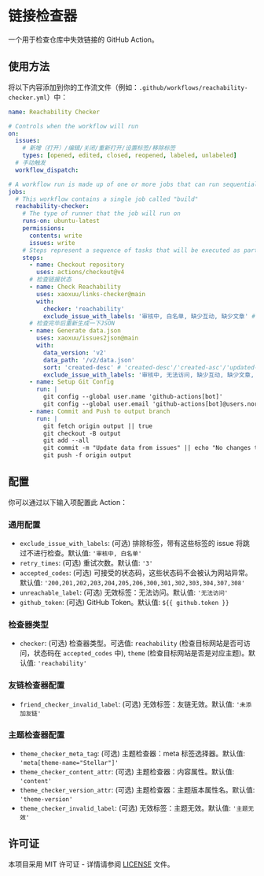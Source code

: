 # 链接检查器

一个用于检查仓库中失效链接的 GitHub Action。

## 使用方法

将以下内容添加到你的工作流文件（例如：`.github/workflows/reachability-checker.yml`）中：

```yaml
name: Reachability Checker

# Controls when the workflow will run
on:
  issues:
    # 新增（打开）/编辑/关闭/重新打开/设置标签/移除标签
    types: [opened, edited, closed, reopened, labeled, unlabeled]
  # 手动触发
  workflow_dispatch:

# A workflow run is made up of one or more jobs that can run sequentially or in parallel
jobs:
  # This workflow contains a single job called "build"
  reachability-checker:
    # The type of runner that the job will run on
    runs-on: ubuntu-latest
    permissions:
      contents: write
      issues: write
    # Steps represent a sequence of tasks that will be executed as part of the job
    steps:
      - name: Checkout repository
        uses: actions/checkout@v4
      # 检查链接状态
      - name: Check Reachability
        uses: xaoxuu/links-checker@main
        with:
          checker: 'reachability'
          exclude_issue_with_labels: '审核中, 白名单, 缺少互动, 缺少文章' # 具有哪些标签的issue不进行检查
      # 检查完毕后重新生成一下JSON
      - name: Generate data.json
        uses: xaoxuu/issues2json@main
        with:
          data_version: 'v2'
          data_path: '/v2/data.json'
          sort: 'created-desc' # 'created-desc'/'created-asc'/'updated-desc'/'updated-asc'
          exclude_issue_with_labels: '审核中, 无法访问, 缺少互动, 缺少文章, 风险网站' # 具有哪些标签的issue不生成到JSON中
      - name: Setup Git Config
        run: |
          git config --global user.name 'github-actions[bot]'
          git config --global user.email 'github-actions[bot]@users.noreply.github.com'
      - name: Commit and Push to output branch
        run: |
          git fetch origin output || true
          git checkout -B output
          git add --all
          git commit -m "Update data from issues" || echo "No changes to commit"
          git push -f origin output
```

## 配置

你可以通过以下输入项配置此 Action：

### 通用配置

- `exclude_issue_with_labels`: (可选) 排除标签，带有这些标签的 issue 将跳过不进行检查。默认值: `'审核中, 白名单'`
- `retry_times`: (可选) 重试次数。默认值: `'3'`
- `accepted_codes`: (可选) 可接受的状态码，这些状态码不会被认为网站异常。默认值: `'200,201,202,203,204,205,206,300,301,302,303,304,307,308'`
- `unreachable_label`: (可选) 无效标签：无法访问。默认值: `'无法访问'`
- `github_token`: (可选) GitHub Token。默认值: `${{ github.token }}`

### 检查器类型

- `checker`: (可选) 检查器类型。可选值: `reachability` (检查目标网站是否可访问，状态码在 `accepted_codes` 中), `theme` (检查目标网站是否是对应主题)。默认值: `'reachability'`

### 友链检查器配置

- `friend_checker_invalid_label`: (可选) 无效标签：友链无效。默认值: `'未添加友链'`

### 主题检查器配置

- `theme_checker_meta_tag`: (可选) 主题检查器：meta 标签选择器。默认值: `'meta[theme-name="Stellar"]'`
- `theme_checker_content_attr`: (可选) 主题检查器：内容属性。默认值: `'content'`
- `theme_checker_version_attr`: (可选) 主题检查器：主题版本属性名。默认值: `'theme-version'`
- `theme_checker_invalid_label`: (可选) 无效标签：主题无效。默认值: `'主题无效'`


## 许可证

本项目采用 MIT 许可证 - 详情请参阅 [LICENSE](LICENSE) 文件。